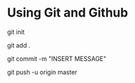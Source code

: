 # Using Git and Github
git init

git add .

git commit -m "INSERT MESSAGE"

git push -u origin master